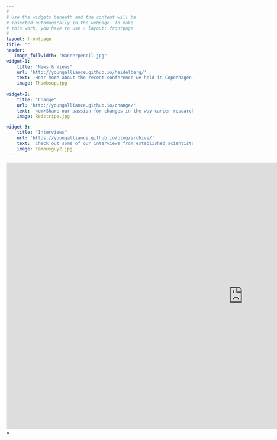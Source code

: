 ```yaml
---
#
# Use the widgets beneath and the content will be
# inserted automagically in the webpage. To make
# this work, you have to use › layout: frontpage
#
layout: frontpage
title: ""
header:
   image_fullwidth: "Bannerpencil.jpg"
widget-1:
    title: "News & Views"
    url: 'http://youngalliance.github.io/heidelberg/'
    text: 'Hear more about the recent conference we held in Copenhagen, covering a wide range of early-researcher topics, from career advice to open access publishing on our blog.'
    image: Thumbsup.jpg
    
widget-2:
    title: "Change"
    url: 'http://youngalliance.github.io/change/'
    text: '<em>Share our passion for changes in the way cancer research is done?</em> Connect with us and hear our vision for the future of cancer research.  Or share your ideas on how a grassroots organization should be shaking up the research community'
    image: Redstripe.jpg

widget-3:
    title: "Interviews"
    url: 'https://youngalliance.github.io/blog/archive/'
    text: 'Check out some of our interviews from established scientists on the journey they took on their way to scientific success, what advice they have for young researchers, and what trends they see shaping the future of science'
    image: Famousguy2.jpg
---
```



<div id="videoModal" class="reveal-modal large" data-reveal="">
  <div class="flex-video widescreen vimeo" style="display: block;">
    <iframe width="1280" height="720" src="https://www.youtube.com/embed/3b5zCFSmVvU" frameborder="0" allowfullscreen></iframe>
  </div>
  <a class="close-reveal-modal">&#215;</a>
</div>
